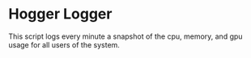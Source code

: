 # Hogger Logger

This script logs every minute a snapshot of the cpu, memory, and gpu usage for all users of the system.
